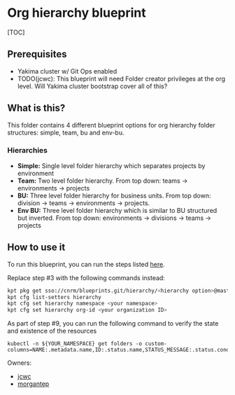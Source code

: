 # Org hierarchy blueprint

[TOC]

## Prerequisites
- Yakima cluster w/ Git Ops enabled
- TODO(jcwc): This blueprint will need Folder creator privileges at the org level. Will Yakima cluster bootstrap cover all of this?

## What is this?
This folder contains 4 different blueprint options for org hierarchy folder structures: simple, team, bu and env-bu.

### Hierarchies
- **Simple:** Single level folder hierarchy which separates projects by environment
- **Team:** Two level folder hierarchy. From top down: teams -> environments -> projects
- **BU:** Three level folder hierarchy for business units. From top down: division -> teams -> environments -> projects.
- **Env BU:** Three level folder hierarchy which is similar to BU structured but inverted. From top down: environments -> divisions -> teams -> projects

## How to use it
To run this blueprint, you can run the steps listed [here](https://cnrm.git.corp.google.com/blueprints/+/refs/heads/master/csr-git-ops-pipeline/#Making-your-first-git-ops-change).

Replace step #3 with the following commands instead:
```bash
kpt pkg get sso://cnrm/blueprints.git/hierarchy/<hierarchy option>@master hierarchy
kpt cfg list-setters hierarchy
kpt cfg set hierarchy namespace <your namespace>
kpt cfg set hierarchy org-id <your organization ID>
```

As part of step #9, you can run the following command to verify the state and existence of the resources
```
kubectl -n ${YOUR_NAMESPACE} get folders -o custom-columns=NAME:.metadata.name,ID:.status.name,STATUS_MESSAGE:.status.conditions[0].message,STATUS:.status.conditions[0].type
```

Owners:
- [jcwc](http://who/jcwc@google.com)
- [morgantep](http://who/morgantep@google.com)
